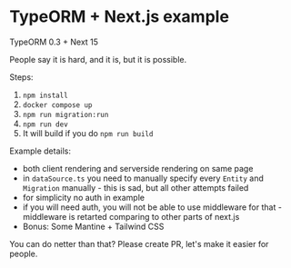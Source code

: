 # TypeORM + Next.js example

TypeORM 0.3 + Next 15

People say it is hard, and it is, but it is possible.

Steps:
1. `npm install`
1. `docker compose up`
2. `npm run migration:run`
3. `npm run dev`
4. It will build if you do `npm run build` 


Example details:
- both client rendering and serverside rendering on same page
- in `dataSource.ts` you need to manually specify every `Entity` and `Migration` manually - this is sad, but all other attempts failed 
- for simplicity no auth in example
- if you will need auth, you will not be able to use middleware for that - middleware is retarted comparing to other parts of next.js
- Bonus: Some Mantine + Tailwind CSS

You can do netter than that? Please create PR, let's make it easier for people.
